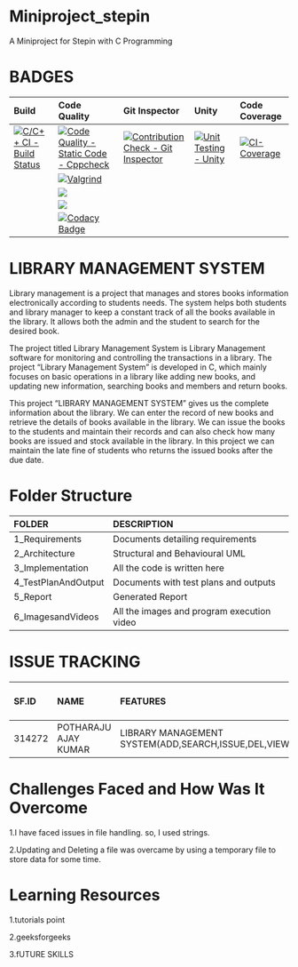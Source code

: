 # Miniproject_stepin
A Miniproject for Stepin  with C Programming


# BADGES

|Build|Code Quality|Git Inspector|Unity|Code Coverage|
|:----|:-----------|:------------|:----|:------------|
|[![C/C++ CI - Build Status](https://github.com/ajay7997/miniproject_stepin/actions/workflows/c-cpp.yml/badge.svg)](https://github.com/ajay7997/miniproject_stepin/actions/workflows/c-cpp.yml)|[![Code Quality - Static Code - Cppcheck](https://github.com/ajay7997/miniproject_stepin/actions/workflows/cppcheck.yml/badge.svg)](https://github.com/ajay7997/miniproject_stepin/actions/workflows/cppcheck.yml)|[![Contribution Check - Git Inspector](https://github.com/ajay7997/miniproject_stepin/actions/workflows/gitinspector.yml/badge.svg)](https://github.com/ajay7997/miniproject_stepin/actions/workflows/gitinspector.yml)|[![Unit Testing - Unity](https://github.com/ajay7997/miniproject_stepin/actions/workflows/unity.yml/badge.svg)](https://github.com/ajay7997/miniproject_stepin/actions/workflows/unity.yml)|[![CI-Coverage](https://github.com/ajay7997/miniproject_stepin/actions/workflows/gcov.yml/badge.svg)](https://github.com/ajay7997/miniproject_stepin/actions/workflows/gcov.yml)|
||[![Valgrind](https://github.com/ajay7997/miniproject_stepin/actions/workflows/Valgrind.yml/badge.svg)](https://github.com/ajay7997/miniproject_stepin/actions/workflows/Valgrind.yml)||||
||![](https://www.code-inspector.com/project/25089/score/svg)||||
||![](https://www.code-inspector.com/project/25089/status/svg)||||
||[![Codacy Badge](https://app.codacy.com/project/badge/Grade/5b4bcc1362814fcdab701690f16827a4)](https://www.codacy.com/gh/ajay7997/miniproject_stepin/dashboard?utm_source=github.com&amp;utm_medium=referral&amp;utm_content=ajay7997/miniproject_stepin&amp;utm_campaign=Badge_Grade)||||




# **LIBRARY MANAGEMENT SYSTEM**

Library management is a project that manages and stores books information electronically according to students needs. The system helps both students and library manager to keep a constant track of all the books available in the library. It allows both the admin and the student to search for the desired book.

The project titled Library Management System is Library Management software for monitoring and controlling the transactions in a library. The project “Library Management System” is developed in C, which mainly focuses on basic operations in a library like adding new books, and updating new information, searching books and members and return books.

This project “LIBRARY MANAGEMENT SYSTEM” gives us the complete information about the library. We can enter the record of new books and retrieve the details of books available in the library. We can issue the books to the students and maintain their records and can also check how many books are issued and stock available in the library. In this project we can maintain the late fine of students who returns the issued books after the due date.

# Folder Structure
|FOLDER|DESCRIPTION|
|:-----|:----------|
|1_Requirements|Documents detailing requirements|
|2_Architecture|Structural and Behavioural UML|
|3_Implementation|All the code is written here|
|4_TestPlanAndOutput|Documents with test plans and outputs|
|5_Report|Generated Report|
|6_ImagesandVideos|All the images and program execution video|

# ISSUE TRACKING
|SF.ID|NAME|FEATURES|ISSUES RAISED|ISSUES RESOLVED|TOTAL TESTCASES|TOTAL TESTCASES PASSED|
|:----|:---|:-------|:------------|:--------------|:--------------|:---------------------|
|314272|POTHARAJU AJAY KUMAR|LIBRARY MANAGEMENT SYSTEM(ADD,SEARCH,ISSUE,DEL,VIEW)|3|3|5|5|

# Challenges Faced and How Was It Overcome
1.I have faced issues in file handling. so, I used strings.

2.Updating and Deleting a file was overcame by using a temporary file to store data for some time.

# Learning Resources
1.tutorials point

2.geeksforgeeks

3.fUTURE SKILLS

